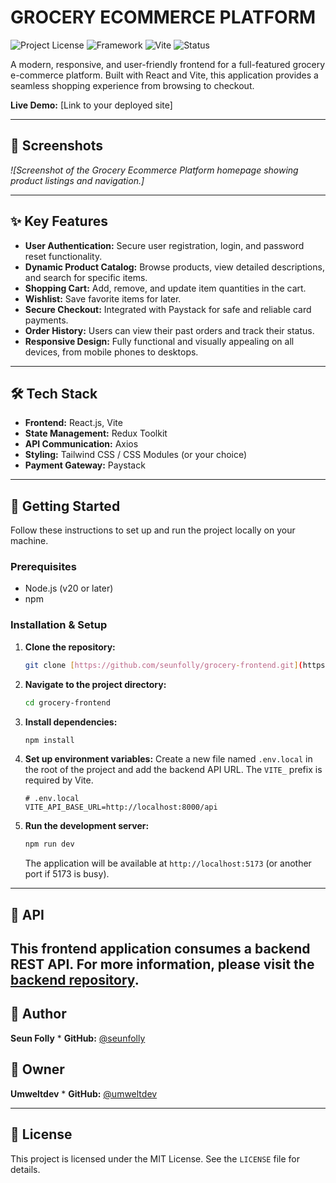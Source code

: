 # GROCERY ECOMMERCE PLATFORM

![Project License](https://img.shields.io/badge/license-MIT-blue.svg)
![Framework](https://img.shields.io/badge/framework-React-blue.svg)
![Vite](https://img.shields.io/badge/vite-%23646CFF.svg?style=flat&logo=vite&logoColor=white)
![Status](https://img.shields.io/badge/status-in%20progress-yellow)

A modern, responsive, and user-friendly frontend for a full-featured grocery e-commerce platform. Built with React and Vite, this application provides a seamless shopping experience from browsing to checkout.

**Live Demo:** [Link to your deployed site]

---

## 📸 Screenshots

*![Screenshot of the Grocery Ecommerce Platform homepage showing product listings and navigation.]*

---

## ✨ Key Features

* **User Authentication:** Secure user registration, login, and password reset functionality.
* **Dynamic Product Catalog:** Browse products, view detailed descriptions, and search for specific items.
* **Shopping Cart:** Add, remove, and update item quantities in the cart.
* **Wishlist:** Save favorite items for later.
* **Secure Checkout:** Integrated with Paystack for safe and reliable card payments.
* **Order History:** Users can view their past orders and track their status.
* **Responsive Design:** Fully functional and visually appealing on all devices, from mobile phones to desktops.

---

## 🛠️ Tech Stack

* **Frontend:** React.js, Vite
* **State Management:** Redux Toolkit
* **API Communication:** Axios
* **Styling:** Tailwind CSS / CSS Modules (or your choice)
* **Payment Gateway:** Paystack

---

## 🚀 Getting Started

Follow these instructions to set up and run the project locally on your machine.

### Prerequisites

* Node.js (v20 or later)
* npm

### Installation & Setup

1.  **Clone the repository:**
    ```bash
    git clone [https://github.com/seunfolly/grocery-frontend.git](https://github.com/seunfolly/grocery-frontend.git)
    ```

2.  **Navigate to the project directory:**
    ```bash
    cd grocery-frontend
    ```

3.  **Install dependencies:**
    ```bash
    npm install
    ```

4.  **Set up environment variables:**
    Create a new file named `.env.local` in the root of the project and add the backend API URL. The `VITE_` prefix is required by Vite.

    ```env
    # .env.local
    VITE_API_BASE_URL=http://localhost:8000/api
    ```

5.  **Run the development server:**
    ```bash
    npm run dev
    ```
    The application will be available at `http://localhost:5173` (or another port if 5173 is busy).

---

## 🔗 API

This frontend application consumes a backend REST API. For more information, please visit the [backend repository](https://github.com/your-username/grocery-backend).
---

## 👤 Author

**Seun Folly** * **GitHub:** [@seunfolly](https://github.com/seunfolly)

## 👤 Owner

**Umweltdev** * **GitHub:** [@umweltdev](https://github.com/umweltdev)

---

## 📜 License

This project is licensed under the MIT License. See the `LICENSE` file for details.